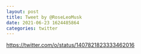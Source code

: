 ```yaml
--- 
layout: post 
title: Tweet by @RoseLeoMusk 
date: 2021-06-23 1624485864 
categories: twitter 
--- 
```

https://twitter.com/o/status/1407821823333462016